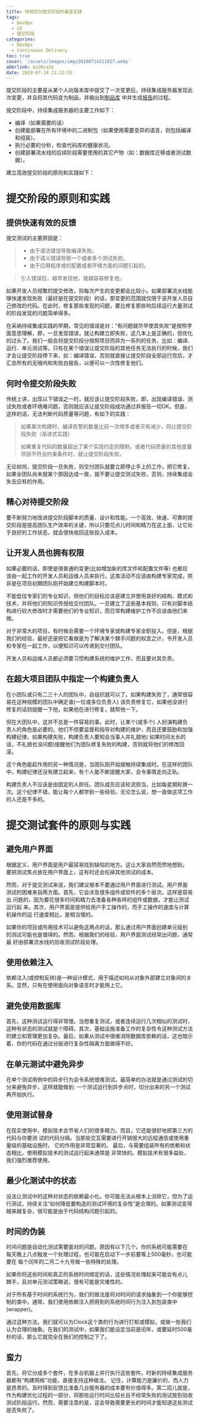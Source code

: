 ```yaml
---
title: 持续交付提交阶段的最佳实践
tags:
  - DevOps
  - CD
  - 提交阶段
categories:
  - DevOps
  - Continuous Delivery
toc: true
cover: '/assets/images/imgs20190714211827.webp'
abbrlink: 6a30ca1b
date: 2019-07-14 21:12:55
---
```


提交阶段的主要是从某个人向版本库中提交了一次变更后，持续集成服务器发现此次变更，并且将其代码变为制品，并输出到<u>制品库</u>
中并生成<u>报告</u>的过程。

<!-- more -->

提交阶段中，持续集成服务器的主要工作如下：

* 编译（如果需要的话）
* 创建能部署在所有环境中的二进制包（如果使用需要变异的语言，则包括编译和组装）。
* 执行必要的分析，检查代码库的健康状况。
* 创建部署流水线的后续阶段需要使用的其它产物（如：数据库迁移或者测试数据）。

建立高效提交阶段的原则和实践如下：

# 提交阶段的原则和实践

## 提供快速有效的反馈

提交测试的主要原因是：

> * 由于语法错误导致编译失败。
> * 由于语义错误导致一个或者多个测试失败。
> * 由于应用程序或的配置或者环境方面的问题引起的。

> 引入错误后，越早发现他，就越容易修复他。

如果开发人员频繁的提交修改，则每次产生的变更都会比较小。如果部署流水线能够快速发现失败（最好是在提交阶段）的话，那变更的范围就仅限于该开发人员自己修改的代码。在此时，修复那些发现的问题，要比修复那些哟后续运行大量测试的阶段发现的问题简单得多。

在采纳持续集成实践的早期，常见的错误是对：”有问题就尽早使其失败“是按照字面意思理解，即，一旦发现错误，就让构建立即失败，这几本上是正确的，但优化的过头了。我们一般会将提交阶段分按照项目而异为一系列的任务，比如：编译、运行、单元测试等。只有在某个错误让提交阶段的其他任务无法执行的时候，我们才会让提交阶段停下来，如：编译错误，否则就直接让提交阶段全部运行完后，才汇总所有的无哦呜和失败白报告，以便可以一次性修复他们。

## 何时令提交阶段失败

传统上讲，出现以下错误之一时，就应该让提交阶段失败，即，出现编译错误、测试失败或者环境难问题，否则就应该让提交阶段成功通过并报告一切OK。但是，这样的话，无法判断代码质量等问题，有如下的实践：

> 如果某次构建时，编译告警的数量比前一次增多或者灭有减少，则让提交阶段失败（渐进式实践）
>
> 如果重复代码的数量超出了某个实现约定的限制，或者代码质量的其他度量项目不符合约束条件时，就让提交阶段失败。

无论如何，提交阶段一旦失败，则交付团队就要立即停止手上的工作，把它修复。如果全团队尚未就某个原因达成一致，就不要让提交测试失败，否则，持续集成会失去应有的作用。

## 精心对待提交阶段

要不断努力地改进提交阶段脚本的质量、设计和性能。一个高效、快速、可靠的提交阶段是提高团队生产效率的关键，所以只要花点儿时间和精力在这上面，让它处于良好的工作状态，就会很快收回这些投入成本。

## 让开发人员也拥有权限

如果必要的话，即使是很普通的变更(比如增加新的库文件和配置文件等)
也都应该由一起工作的开发人员和运维人员来执行。这类活动不应该由构建专家完成，除非是在项目初期团队刚开始建立构建脚本时。

不能低估专家们的专业知识，但他们的目标应该是建立并使用良好的结构、模式和技术，并将他们的知识传授给交付团队。一旦建立了这些基本规则，只有对脚本结构进行较大修改时才需要他们的专业知识，而日常构建维护工作不应该由他们来做。

对于非常大的项目，有时候会需要一个环境专家或构建专家全职投入。但是，根据我们的经验，最好还是把它看做是为了解决某个棘手问题的权宜之计，令开发人员和专家在一起工作，以便知识可以传递到交付团队。

开发人员和运维人员都必须要习惯构建系统的维护工作，而且要对其负责。

## 在超大项目团队中指定一个构建负责人

在小团队或只有二三十人的团队中，自组织就可以了。如果构建失败了，通常很容易在这种规模的团队中确定谁(一位或多位负责人)
该负责修复它，如果他没进行修复的话则提醒一下他，如果他在进行修复，就帮他一下。

但在大团队中，这并不总是一件容易的事。此时，让某个(或多个)
人扮演构建负责人的角色是必要的。他们不但要监督和指导对构建的维护，而且还要鼓励和加强构建纪律。如果构建失败，构建负责人要知会当事人并礼貌地(
如果时间太长的话，不礼貌也没问题)提醒他们为团队修复失败的构建，否则就将他们的修改回滚。

这个角色能起作用的另一种情况是，当团队刚开始接触持续集成时。在这样的团队中，构建纪律还没有建立起来，有个人能不断提醒大家，会令事情走向正轨。

构建负责人不应该是由固定的人担任。团队成员应该轮流担当，比如每星期轮换一次。这个纪律不错，能让每个人都学到一些经验。无论怎么说，想一直做这项工作
的人还是不多的。

# 提交测试套件的原则与实践

## 避免用户界面

根据定义，用户界面是用户最容易找到缺陷的地方。这让大家自然而然地想到， 要把测试焦点放在用户界面上，这有时还会吃掉其他测试的成本。

然而，对于提交测试来说，我们建议根本不要通过用户界面进行测试。用户界面 测试的困难来自两方面。首先，它会涉及很多组件或软件的多个层次。这样是容易出
问题的，因为要花很多时间和精力去准备各种各样的组件或数据，才能让测试运行起 来。其次，用户界面是提供给用户手工操作的，而手工操作的速度与计算机操作的运
行速度相比，是相当慢的。

如果你的项目或所用技术可以避免这两点的话，那么通过用户界面创建单元级别 的测试可能也是值得的。然而，根据我们的经验，用户界面测试经常出问题，通常最
好由部署流水线的验收测试阶段处理。

## 使用依赖注入

依赖注入(或控制反转)是一种设计模式，用于描述如何从对象外部建立对象间的关系。显然，只有在使用面向对象语言时才能用上它。

## 避免使用数据库

首先，这种测试运行得非常慢。当想重复测试，或者连续运行几次相似的测试时，这种有状态的测试就是个障碍。其次，基础设施准备工作的复杂性令这种测试方法的建立和管理更加复杂。最后，如果从测试中很难消除数据库依赖的话，这也暗示着，你的代码在通过分层进行复杂性隔离方面做得不好。

## 在单元测试中避免异步

在单个测试用例中的异步行为会令系统很难测试。最简单的办法就是通过测试的切分来避免异步，这样就能做到:
一个测试运行到异步点时，切分出来的另一个测试再开始执行。

## 使用测试替身

在现实使用中，模拟技术会节省人们的很多精力。而且，它还能很好地把第三方的代码与你要测 试的代码分隔。当那些交互需要进行开销很大的远程通信或使用重量级的基础设施时，
它的作用是非常显著的。 最后，与需要组装所有的依赖和状态相比，使用模拟技术的测试运行起来通常是 非常快的。模拟技术有很多益处，我们强烈推荐使用。

## 最少化测试中的状态

设法让测试中的这种对状态的依赖最小化。你可能无法从根本上消除它，但为了运行测试，持续关注“如何降低要构造的测试环境的复杂性”是合理的。如果测试变得越来越复杂，很可能是由于代码结构问题引起的。

## 时间的伪装

时间问题是自动化测试需要面对的问题，原因有以下几个。你的系统可能需要在 每天晚上八点触发一个处理过程，也可能在启动下一步前要等上500毫秒，也可能要在
每个闰年的二月二十九号做一些特殊的处理。

如果你将这些时间和真正的系统时间绑定的话，这些情况处理起来可能会有点儿 棘手，且对单元测试策略说，很有可能是灾难性的。

对于所有基于时间的系统行为，我们的做法是将对时间的请求抽象到一个你能够控
制的类中。通常，我们使用依赖注入把用到的系统时间行为注入到包装类中(wrapper)。

通过这种方法，我们就可以为Clock这个类的行为进行打桩或模拟，或做一些我们认为合理的抽象。在我们的测试中，如果我们能设定当前是闰年，或要延时500毫秒的话，那么它就完全在我们的控制之下了。

## 蛮力

首先，将它分成多个套件，在多台机器上并行执行这些套件。时新的持续集成服务器都有“构建网格”功能，直接支持这种做法。
记住，计算能力是廉价的，而人力是昂贵的。及时得到反馈比准备几台服务器的成本要有价值得多。第二招儿就是，作为构建优化过程的一部分，将那些运行时间比较长且不经常失败的测试放到验收测试阶段运行。然而，需要注意的是，这会导致需要更长的时间才能知道这些测试是否失败了。
